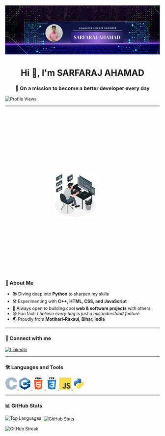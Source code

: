 ![logo](https://github.com/sarfarajAhamad0101/sarfarajAhamad0101/blob/main/Banner.png)

<h1 align="center">Hi 👋, I'm SARFARAJ AHAMAD</h1>
<h3 align="center">🌱 On a mission to become a better developer every day</h3>



<p align="left">
  <img src="https://komarev.com/ghpvc/?username=sarfarajAhamad0101&label=Profile%20views&color=0e75b6&style=flat" alt="Profile Views" />
</p>

---
<img align="right" alt="coding" width="150" src="image.gif" style="padding: 200px;">

### 🌟 About Me
- 📚 Diving deep into **Python** to sharpen my skills  
- 🛠 Experimenting with **C++, HTML, CSS, and JavaScript**  
- 🤝 Always open to building cool **web & software projects** with others  
- 😄 Fun fact: *I believe every bug is just a misunderstood feature*  
- 🌏 Proudly from **Motihari–Raxaul, Bihar, India**

---

### 🤝 Connect with me
<p align="left">
  <a href="https://www.linkedin.com/in/sarfaraj-ahamad-50598a34b/" target="blank">
    <img align="center" src="https://raw.githubusercontent.com/rahuldkjain/github-profile-readme-generator/master/src/images/icons/Social/linked-in-alt.svg" alt="LinkedIn" height="30" width="40" />
  </a>
</p>

---

### 🛠️ Languages and Tools
<p align="left">
  <a href="https://www.cprogramming.com/" target="_blank" rel="noreferrer">
    <img src="https://raw.githubusercontent.com/devicons/devicon/master/icons/c/c-original.svg" alt="C" width="40" height="40"/>
  </a>
  <a href="https://www.w3schools.com/cpp/" target="_blank" rel="noreferrer">
    <img src="https://raw.githubusercontent.com/devicons/devicon/master/icons/cplusplus/cplusplus-original.svg" alt="C++" width="40" height="40"/>
  </a>
  <a href="https://www.w3schools.com/html/" target="_blank" rel="noreferrer">
    <img src="https://raw.githubusercontent.com/devicons/devicon/master/icons/html5/html5-original-wordmark.svg" alt="HTML5" width="40" height="40"/>
  </a>
  <a href="https://www.w3schools.com/css/" target="_blank" rel="noreferrer">
    <img src="https://raw.githubusercontent.com/devicons/devicon/master/icons/css3/css3-original-wordmark.svg" alt="CSS3" width="40" height="40"/>
  </a>
  <a href="https://developer.mozilla.org/en-US/docs/Web/JavaScript" target="_blank" rel="noreferrer">
    <img src="https://raw.githubusercontent.com/devicons/devicon/master/icons/javascript/javascript-original.svg" alt="JavaScript" width="40" height="40"/>
  </a>
  <a href="https://www.python.org" target="_blank" rel="noreferrer">
    <img src="https://raw.githubusercontent.com/devicons/devicon/master/icons/python/python-original.svg" alt="Python" width="40" height="40"/>
  </a>
</p>

---

### 📊 GitHub Stats
<p>
  <img align="left" src="https://github-readme-stats.vercel.app/api/top-langs?username=sarfarajAhamad0101&show_icons=true&locale=en&layout=compact" alt="Top Languages" />
</p>

<p>&nbsp;
  <img align="center" src="https://github-readme-stats.vercel.app/api?username=sarfarajAhamad0101&show_icons=true&locale=en" alt="GitHub Stats" />
</p>

<p>
  <img align="center" src="https://github-readme-streak-stats.herokuapp.com/?user=sarfarajAhamad0101&" alt="GitHub Streak" />
</p>
